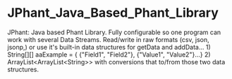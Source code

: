 JPhant_Java_Based_Phant_Library
===============================

JPhant: Java based Phant Library. Fully configurable so one program can work with several Data Streams. Read/write in raw formats (csv, json, jsonp,) or use it's built-in data structures for getData and addData...  1) String[][] aaExample = { {"Field1", "Field2"}, {"Value1", "Value2"}...}  2) ArrayList&lt;ArrayList&lt;String>>  with conversions that to/from those two data structures.
